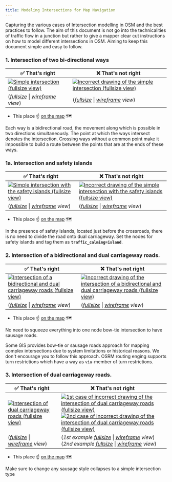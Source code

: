 ```yaml
---
title: Modeling Intersections for Map Navigation
---
```


Capturing the various cases of Intersection modelling in OSM and the best practices to follow. The aim of this document is not go into the technicalities of traffic flow in a junction but rather to give a mapper clear cut instructions on how to model different intersections in OSM. Aiming to keep this document simple and easy to follow.

### 1. Intersection of two bi-directional ways

| ✅ **That's right**  | ❌ **That's not right** |
|---|---|
| [![][efa2ef0b]][efa2ef0b] | [![][ba05460f]][ba05460f] |
| (_[fullsize][efa2ef0b]_ \| _[wireframe][dbad8b6b] view_) | (_[fullsize][ba05460f]_ \| _[wireframe][a8c293d9] view_)  |

  [efa2ef0b]: {{site.baseurl}}/images/intersection-modeling/simple_intersection.png "Simple intersection (fullsize view)"
  [ba05460f]: {{site.baseurl}}/images/intersection-modeling/simple_intersection_error.png "Incorrect drawing of the simple intersection (fullsize view)"
  [dbad8b6b]: {{site.baseurl}}/images/intersection-modeling/simple_intersection_wireframe.png "Simple intersection (wireframe view)"
  [a8c293d9]: {{site.baseurl}}/images/intersection-modeling/simple_intersection_wireframe_error.png "Incorrect drawing of the simple intersection (wireframe view)"

-   This place ☝️ [on the map](https://www.openstreetmap.org/edit#map=20.00/37.75213/-122.48172) 🗺

Each way is a bidirectional road, the movement along which is possible in two directions simultaneously. The point at which the ways intersect denotes the intersection. Crossing ways without a common point make it impossible to build a route between the points that are at the ends of these ways.

### 1a. Intersection and safety islands

| ✅ **That's right**  | ❌ **That's not right** |
|---|---|
| [![][76c562c6]][76c562c6] | [![][787f1fd3]][787f1fd3] |
| (_[fullsize][76c562c6]_ \| _[wireframe][b739583e] view_) | (_[fullsize][787f1fd3]_ \| _[wireframe][e0cba39d] view_) |

  [76c562c6]: {{site.baseurl}}/images/intersection-modeling/simple_intersection_with_the_safety_islands.png "Simple intersection with the safety islands (fullsize view)"
  [787f1fd3]: {{site.baseurl}}/images/intersection-modeling/simple_intersection_with_the_safety_islands_error.png "Incorrect drawing of the simple intersection with the safety islands (fullsize view)"
  [b739583e]: {{site.baseurl}}/images/intersection-modeling/simple_intersection_with_the_safety_islands_wireframe.png "Simple intersection with the safety islands (wireframe view)"
  [e0cba39d]: {{site.baseurl}}/images/intersection-modeling/simple_intersection_with_the_safety_islands_wireframe_error.png "Incorrect drawing of the simple intersection with the safety islands (wireframe view)"

-   This place ☝️ [on the map](https://www.openstreetmap.org/edit#map=20.00/37.75405/-122.48078) 🗺

In the presence of safety islands, located just before the crossroads, there is no need to divide the road onto dual carriageway. Set the nodes for safety islands and tag them as **`traffic_calming=island`**.

### 2. Intersection of a bidirectional and dual carriageway roads.

| ✅ **That's right**  | ❌ **That's not right** |
|---|---|
| [![][ac1e486c]][ac1e486c] | [![][14300d5a]][14300d5a] |
| (_[fullsize][ac1e486c]_ \| _[wireframe][7064e664] view_) | (_[fullsize][14300d5a]_ \| _[wireframe][947d67cf] view_) |

  [ac1e486c]: {{site.baseurl}}/images/intersection-modeling/bi-dir_dual_carriageway_intersection.png "Intersection of a bidirectional and dual carriageway roads (fullsize view)"
  [7064e664]: {{site.baseurl}}/images/intersection-modeling/bi-dir_dual_carriageway_intersection_wireframe.png "Intersection of a bidirectional and dual carriageway roads (wireframe view)"
  [14300d5a]: {{site.baseurl}}/images/intersection-modeling/bi-dir_dual_carriageway_intersection_error.png "Incorrect drawing of the intersection of a bidirectional and dual carriageway roads (fullsize view)"
  [947d67cf]: {{site.baseurl}}/images/intersection-modeling/bi-dir_dual_carriageway_intersection_wireframe_error.png "Incorrect drawing of the intersection of a bidirectional and dual carriageway roads (wireframe view)"

-   This place ☝️ [on the map](https://www.openstreetmap.org/edit#map=20/37.75984/-122.47683) 🗺

No need to squeeze everything into one node bow-tie intersection to have sausage roads.

Some GIS provides bow-tie or sausage roads approach for mapping complex intersections due to system limitations or historical reasons. We don't encourage you to follow this approach. OSRM routing enging supports turn restrictions which have a way as `via`-member of turn restrictions.

### 3. Intersection of dual carriageway roads.

| ✅ **That's right**  | ❌ **That's not right** |
|---|---|
| [![][7b8dcb18]][7b8dcb18] | [![][0c2aea64]][0c2aea64] [![][07cf7615]][07cf7615] |
| (_[fullsize][7b8dcb18]_ \| _[wireframe][e14b208e] view_) | (_1st example [fullsize][0c2aea64]_ \| _[wireframe][992e769f] view_)<br/>(_2nd example [fullsize][07cf7615]_ \| _[wireframe][9c7914ff] view_)  |

  [7b8dcb18]: {{site.baseurl}}/images/intersection-modeling/2x_dual_carriageway_intersection.png "Intersection of dual carriageway roads (fullsize view)"
  [0c2aea64]: {{site.baseurl}}/images/intersection-modeling/2x_dual_carriageway_intersection_error.png "1st case of incorrect drawing of the intersection of dual carriageway roads (fullsize view)"
  [07cf7615]: {{site.baseurl}}/images/intersection-modeling/2x_dual_carriageway_intersection_error_1.png "2nd case of incorrect drawing of the intersection of dual carriageway roads (fullsize view)"
  [e14b208e]: {{site.baseurl}}/images/intersection-modeling/2x_dual_carriageway_intersection_wireframe.png "Intersection of dual carriageway roads (wireframe view)"
  [992e769f]: {{site.baseurl}}/images/intersection-modeling/2x_dual_carriageway_intersection_wireframe_error.png "1st case of incorrect drawing of the intersection of dual carriageway roads (wireframe view)"
  [9c7914ff]: {{site.baseurl}}/images/intersection-modeling/2x_dual_carriageway_intersection_wireframe_error_1.png "2nd case of incorrect drawing of the intersection of dual carriageway roads (wireframe view)"

-   This place ☝️ [on the map](https://www.openstreetmap.org/edit#map=19/37.73463/-122.47508) 🗺

Make sure to change any sausage style collapses to a simple intersection type
